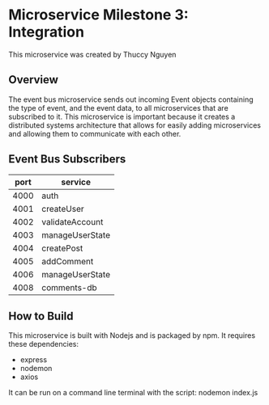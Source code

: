# Microservice Milestone 3: Integration

This microservice was created by Thuccy Nguyen

## Overview 

The event bus microservice sends out incoming Event objects containing the type of event, and the event data, to all microservices that are subscribed to it. This microservice is important because it creates a distributed systems architecture that allows for easily adding microservices and allowing them to communicate with each other.

## Event Bus Subscribers

| port  | service           |
| ------| ------------------|
| 4000  | auth              |
| 4001  | createUser        |
| 4002  | validateAccount   |
| 4003  | manageUserState   |
| 4004  | createPost        |
| 4005  | addComment        |
| 4006  | manageUserState   |
| 4008  | comments-db       |

## How to Build

This microservice is built with Nodejs and is packaged by npm. It requires these dependencies:
- express
- nodemon
- axios

It can be run on a command line terminal with the script: nodemon index.js 


